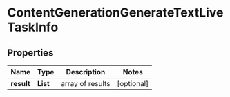 # ContentGenerationGenerateTextLiveTaskInfo


## Properties

| Name | Type | Description | Notes |
|------------ | ------------- | ------------- | -------------|
**result** | **List<ContentGenerationGenerateTextLiveResultInfo>** | array of results |[optional]|